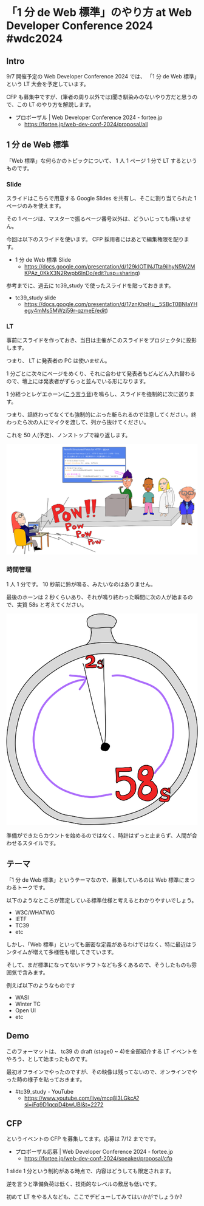 # 「1 分 de Web 標準」のやり方 at Web Developer Conference 2024 #wdc2024

## Intro

9/7 開催予定の Web Developer Conference 2024 では、 「1 分 de Web 標準」という LT 大会を予定しています。

CFP も募集中ですが、(筆者の周り以外では)聞き馴染みのないやり方だと思うので、この LT のやり方を解説します。

- プロポーザル | Web Developer Conference 2024 - fortee.jp
  - https://fortee.jp/web-dev-conf-2024/proposal/all


## 1 分 de Web 標準

「Web 標準」な何らかのトピックについて、 1 人 1 ページ 1 分で LT するというものです。


### Slide

スライドはこちらで用意する Google Slides を共有し、そこに割り当てられた 1 ページのみを使えます。

その 1 ページは、マスターで振るページ番号以外は、どういじっても構いません。

今回は以下のスライドを使います。 CFP 採用者にはあとで編集権限を配ります。

- 1 分 de Web 標準 Slide
  - https://docs.google.com/presentation/d/129kIOTlNJTta9ilhyN5W2MKPAz_0KkX3N2Rwpb6lnDo/edit?usp=sharing)

参考までに、過去に tc39_study で使ったスライドを貼っておきます。

- tc39_study slide
  - https://docs.google.com/presentation/d/17znKhpHu__5SBcT0BNIaYHegy4mMs5MWzj59r-qzmeE/edit)


### LT

事前にスライドを作っておき、当日は主催がこのスライドをプロジェクタに投影します。

つまり、 LT に発表者の PC は使いません。

1 分ごとに次々にページをめくり、それに合わせて発表者もどんどん入れ替わるので、壇上には発表者がずらっと並んでいる形になります。

1 分経つとレゲエホーン([こう言う音](https://www.myinstants.com/ja/instant/mlg-air-horn/))を鳴らし、スライドを強制的に次に送ります。

つまり、話終わってなくても強制的にぶった斬られるので注意してください。終わったら次の人にマイクを渡して、列から抜けてください。

これを 50 人(予定)、ノンストップで繰り返します。

![1 分 de Web 標準の実施イメージ](1min-de-web-standard.svg#2190x4188)


### 時間管理

1 人 1 分です。 10 秒前に鈴が鳴る、みたいなのはありません。

最後のホーンは 2 秒くらいあり、それが鳴り終わった瞬間に次の人が始まるので、実質 58s と考えてください。

![58秒トーク 2秒転換](timer.svg#295x246)

準備ができたらカウントを始めるのではなく、時計はずっと止まらず、人間が合わせるスタイルです。


## テーマ

「1 分 de Web 標準」というテーマなので、募集しているのは Web 標準にまつわるトークです。

以下のようなところが策定している標準仕様と考えるとわかりやすいでしょう。

- W3C/WHATWG
- IETF
- TC39
- etc

しかし、「Web 標準」といっても厳密な定義があるわけではなく、特に最近はランタイムが増えて多様性も増してきています。

そして、まだ標準になってないドラフトなども多くあるので、そうしたものも雰囲気で含みます。

例えば以下のようなものです

- WASI
- Winter TC
- Open UI
- etc


## Demo

このフォーマットは、 tc39 の draft (stage0 ~ 4)を全部紹介する LT イベントをやろう、として始まったものです。

最初オフラインでやったのですが、その映像は残ってないので、オンラインでやった時の様子を貼っておきます。

- #tc39_study - YouTube
  - https://www.youtube.com/live/mcq8l3LGkcA?si=iFq9D1qcpD4bwUBI&t=2272


## CFP

というイベントの CFP を募集してます。応募は 7/12 までです。

- プロポーザル応募 | Web Developer Conference 2024 - fortee.jp
  - https://fortee.jp/web-dev-conf-2024/speaker/proposal/cfp

1 slide 1 分という制約がある時点で、内容はどうしても限定されます。

逆を言うと準備負荷は低く、技術的なレベルの敷居も低いです。

初めて LT をやる人なども、ここでデビューしてみてはいかがでしょうか?